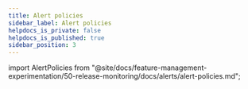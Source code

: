 ```yaml
---
title: Alert policies
sidebar_label: Alert policies
helpdocs_is_private: false
helpdocs_is_published: true
sidebar_position: 3
---
```


import AlertPolicies from "@site/docs/feature-management-experimentation/50-release-monitoring/docs/alerts/alert-policies.md";

<AlertPolicies />